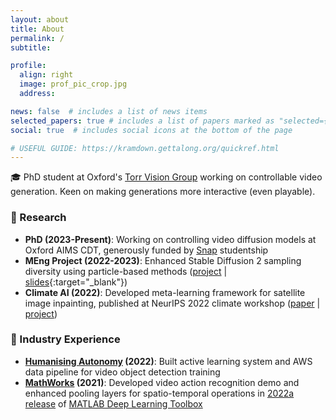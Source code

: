 ```yaml
---
layout: about
title: About
permalink: /
subtitle:

profile:
  align: right
  image: prof_pic_crop.jpg
  address:

news: false  # includes a list of news items
selected_papers: true # includes a list of papers marked as "selected={true}"
social: true  # includes social icons at the bottom of the page

# USEFUL GUIDE: https://kramdown.gettalong.org/quickref.html
---
```


🎓 PhD student at Oxford's [Torr Vision Group](https://torrvision.com/index.html) working on controllable video generation. Keen on making generations more interactive (even playable).

### 🔬 Research
- **PhD (2023-Present)**: Working on controlling video diffusion models at Oxford AIMS CDT, generously funded by [Snap](https://www.snap.com/) studentship
- **MEng Project (2022-2023)**: Enhanced Stable Diffusion 2 sampling diversity using particle-based methods ([project](/projects/repulsion/) | [slides](/assets/pdf/masters_presentation.pdf){:target="_blank"})
- **Climate AI (2022)**: Developed meta-learning framework for satellite image inpainting, published at NeurIPS 2022 climate workshop ([paper](https://www.climatechange.ai/papers/neurips2022/24) | [project](/projects/convnp/))

### 💼 Industry Experience
- **[Humanising Autonomy](https://humanisingautonomy.com/) (2022)**: Built active learning system and AWS data pipeline for video object detection training
- **[MathWorks](https://www.mathworks.com/) (2021)**: Developed video action recognition demo and enhanced pooling layers for spatio-temporal operations in [2022a release](https://uk.mathworks.com/help/deeplearning/release-notes.html) of [MATLAB Deep Learning Toolbox](https://uk.mathworks.com/products/deep-learning.html)



<!-- I am a PhD student in Oxford at [Torr Vision Group](https://torrvision.com/index.html) in the [Autonomous Intelligent Machines and Systems](https://aims.robots.ox.ac.uk/) CDT with funding from SNAP. I am doing research in video and 3D generative models including diffusion models. I am very interested in how these models can learn generalisable representations in a compositional fashion.

**Research:** I completed my four year MEng degree in Electronic and Information Engineering (computer engineering) at Imperial College London in 2023. My **Master's project** supervised by [Dr. Yingzhen Li](http://yingzhenli.net/home/en/) focused on increasing the diversity of diffusion model sampling by applying particle based methods to the Stable Diffusion 2 model. This involves adding a repulsion force between image samples and my method allows extra control over what direction we would like to spread results just by augmenting the denoising step. This allows extra control over how users may explore the image space of generations while reducing redundancy in samples. See [project page](/projects/repulsion/) and [slides](/assets/pdf/masters_presentation.pdf){:target="_blank"} for more information.

While in my third year at Imperial, I worked on a research problem involving **inpainting satellite images within a meta-learning framework**. After demonstrating its downstream impact in a water classification setting, our work was accepted in the 2022 NeurIPS climate AI workshop. See [workshop paper](https://www.climatechange.ai/papers/neurips2022/24) and [project page](/projects/convnp/) for more information. I worked with a great team of other Imperial students supervised by [Harrison Zhu](https://harrisonzhu508.github.io/) and got to collaborate with researchers from the University of Copenhagen and Oxford.

**Industrial Experience:** Before starting my final year at Imperial, I completed a 6-month placement at a machine learning startup called **[Humanising Autonomy](https://humanisingautonomy.com/)**, working on building object detection systems to better understand humans. I worked on implementing active learning approaches that find the key frames in videos so that they can be labelled and used for training object detection models in a more data-efficient manner. I then built an automated data ingestion pipeline in AWS, which efficiently gets frames from client videos without human intervention. I also worked on improving the smoothness of object tracking, writing production level Python code and developed a reproducible way of creating demos of the pose estimation and object detection systems on the edge.

I was also previously a software engineering intern at **MathWorks**, where I worked on the [MATLAB Deep Learning Toolbox](https://uk.mathworks.com/products/deep-learning.html). This was a unique experience to code machine learning tools rather than just using them out-of-the-box. I developed a video action recognition classifier based on a research paper in order to demonstrate new functionality in the toolbox and enhanced the pooling layers used in neural networks to allow spatiotemporal operations for the [2022a release](https://uk.mathworks.com/help/deeplearning/release-notes.html). -->


<!-- Write your biography here. Tell the world about yourself. Link to your favorite [subreddit](http://reddit.com). You can put a picture in, too. The code is already in, just name your picture `prof_pic.jpg` and put it in the `img/` folder.

Put your address / P.O. box / other info right below your picture. You can also disable any these elements by editing `profile` property of the YAML header of your `_pages/about.md`. Edit `_bibliography/papers.bib` and Jekyll will render your [publications page](/al-folio/publications/) automatically.

Link to your social media connections, too. This theme is set up to use [Font Awesome icons](http://fortawesome.github.io/Font-Awesome/) and [Academicons](https://jpswalsh.github.io/academicons/), like the ones below. Add your Facebook, Twitter, LinkedIn, Google Scholar, or just disable all of them. -->
